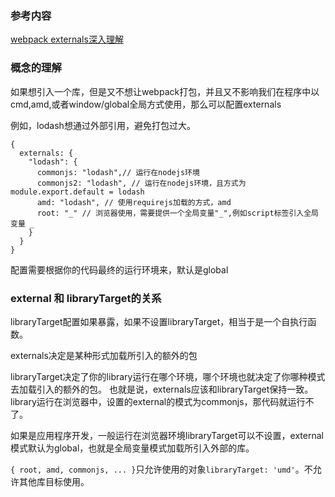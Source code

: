 ### 参考内容
[webpack externals深入理解](https://segmentfault.com/a/1190000012113011)
### 概念的理解
如果想引入一个库，但是又不想让webpack打包，并且又不影响我们在程序中以cmd,amd,或者window/global全局方式使用，那么可以配置externals

例如，lodash想通过外部引用，避免打包过大。

```
{
  externals: {
    "lodash": {
      commonjs: "lodash",// 运行在nodejs环境
      commonjs2: "lodash", // 运行在nodejs环境，且方式为module.export.default = lodash
      amd: "lodash", // 使用requirejs加载的方式，amd
      root: "_" // 浏览器使用，需要提供一个全局变量"_",例如script标签引入全局变量 _
    }
  }
}
```

配置需要根据你的代码最终的运行环境来，默认是global


### external 和 libraryTarget的关系

libraryTarget配置如果暴露，如果不设置libraryTarget，相当于是一个自执行函数。

externals决定是某种形式加载所引入的额外的包

libraryTarget决定了你的library运行在哪个环境，哪个环境也就决定了你哪种模式去加载引入的额外的包。
也就是说，externals应该和libraryTarget保持一致。library运行在浏览器中，设置的external的模式为commonjs，那代码就运行不了。

如果是应用程序开发，一般运行在浏览器环境libraryTarget可以不设置，external模式默认为global，也就是全局变量模式加载所引入外部的库。

```{ root, amd, commonjs, ... }```只允许使用的对象```libraryTarget: 'umd'```。不允许其他库目标使用。


